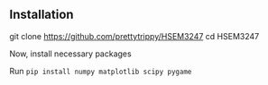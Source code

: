 ## Installation

git clone https://github.com/prettytrippy/HSEM3247
cd HSEM3247

Now, install necessary packages


Run ```pip install numpy matplotlib scipy pygame```
